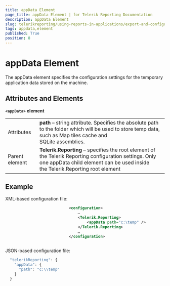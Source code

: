 ```yaml
---
title: appData Element
page_title: appData Element | for Telerik Reporting Documentation
description: appData Element
slug: telerikreporting/using-reports-in-applications/export-and-configure/configure-the-report-engine/appdata-element
tags: appdata,element
published: True
position: 8
---
```


# appData Element



The appData element specifies the configuration settings for the temporary application data stored on the machine.
      

## Attributes and Elements

__```<appData>``` element__



|   |   |
| ------ | ------ |
Attributes| __path__ – string attribute. Specifies the absolute path to the folder which will be used to store temp data, such as Map tiles cache and<br/>                SQLite assemblies.|
|Parent element| __Telerik.Reporting__ – specifies the root element of the Telerik Reporting configuration settings. Only one appData child element can be used inside<br/>                the Telerik.Reporting root element|




## Example

XML-based configuration file:

	
````xml
							<configuration>
								…
								<Telerik.Reporting>
									<appData path="c:\temp" />
								</Telerik.Reporting>
								…
							</configuration> 
							
````



JSON-based configuration file:

	
````js
  "telerikReporting": {
    "appData": {
      "path": "c:\\temp"
    }
  }
    
````


